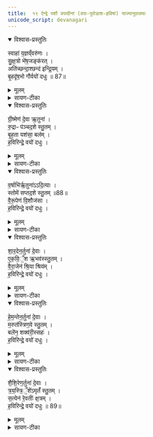 ```yaml
---
title:  १९ ऐन्द्रे पशौ वपादीनां (वपा-पुरोडाश-हविषां) याज्यानुवाक्याः
unicode_script: devanagari
---
```



<details open><summary>विश्वास-प्रस्तुतिः</summary>

स्वाहा॑ य॒ज्ञव्ँवरु॑णः ।   
सु॒क्ष॒त्रो भे॑ष॒जङ्क॑रत् ।  
अति॑च्छन्दा॒श्छन्द॑ इन्द्रि॒यम् ।   
बृ॒हदृ॑ष॒भो गौर्वयो॑ दधुः ॥ 87॥  
</details>

<details><summary>मूलम्</summary>

स्वाहा॑ य॒ज्ञव्ँवरु॑णः ।   
सु॒क्ष॒त्रो भे॑ष॒जङ्क॑रत् ।  
अति॑च्छन्दा॒श्छन्द॑ इन्द्रि॒यम् ।   
बृ॒हदृ॑ष॒भो गौर्वयो॑ दधुः ॥ 87॥  
</details>

<details><summary>सायण-टीका</summary>

(SB) 1ऐन्द्रस्य पशोः प्रयाजयाज्या अष्टादशेऽभिहिताः । एकोनविंशे वपापुरोडाषहविषां याज्यानुवाक्या उच्यन्ते । तत्र वपायाः पूरोनुवाक्यामाह - वसन्ताख्येनर्तुदेवेन सहिता वसवो देवा इन्द्रे हविरिदं समर्प्यमाणं वय आयुष्यं च दधुः संपादितवन्तः । कीदृशं हविः? त्रिवृदाख्येन स्तोमेन स्तुतम् । तथा तेजसा तेजस्विना रथंतराख्येन साम्ना स्तुतम् ॥
</details>

<details open><summary>विश्वास-प्रस्तुतिः</summary>

ग्री॒ष्मेण॑ दे॒वा ऋ॒तुना॑ ।   
रु॒द्राᳶ प॑ञ्चद॒शे स्तु॒तम् ।  
बृ॒ह॒ता यश॑सा॒ बल॑म् ।  
ह॒विरिन्द्रे॒ वयो॑ दधुः ।  
</details>

<details><summary>मूलम्</summary>

ग्री॒ष्मेण॑ दे॒वा ऋ॒तुना॑ ।   
रु॒द्राᳶ प॑ञ्चद॒शे स्तु॒तम् ।  
बृ॒ह॒ता यश॑सा॒ बल॑म् ।  
ह॒विरिन्द्रे॒ वयो॑ दधुः ।  
</details>

<details><summary>सायण-टीका</summary>

2अथ वपाया याज्यामाह - ग्रीष्मर्तुमा सहिता इन्द्राः पञ्चदशस्तोमे यशस्विना बृहत्साम्ना स्तुतं बलकरं हविर्वयश्चेन्द्रे दधुः ॥
</details>

<details open><summary>विश्वास-प्रस्तुतिः</summary>

व॒र्षाभि॑र्ऋ॒तुना॑ऽऽदि॒त्याः ।  
स्तोमे॑ सप्तद॒शे स्तु॒तम् ॥88॥  
वै॒रू॒पेण॑ वि॒शौज॑सा ।  
ह॒विरिन्द्रे॒ वयो॑ दधुः ।  
</details>

<details><summary>मूलम्</summary>

व॒र्षाभि॑र्ऋ॒तुना॑ऽऽदि॒त्याः ।  
स्तोमे॑ सप्तद॒शे स्तु॒तम् ॥88॥  
वै॒रू॒पेण॑ वि॒शौज॑सा ।  
ह॒विरिन्द्रे॒ वयो॑ दधुः ।  
</details>

<details><summary>सायण-टीका</summary>

3अथ पुरोडाशस्य पुरोनुवाक्यामाह - वर्षर्तुना सहिता आदित्याः सप्तदशस्तोमे वैश्यानुग्राहकेण ओजस्विना वैरूपसाम्ना स्तुतं हविर्वयश्चेन्द्रे दधुः ॥
</details>

<details open><summary>विश्वास-प्रस्तुतिः</summary>

शा॒र॒देन॒र्तुना॑ दे॒वाः ।   
ए॒क॒वि॒ँ॒श ऋ॒भव॑स्स्तु॒तम् ।  
वै॒रा॒जेन॑ श्रि॒या श्रिय॑म् ।  
ह॒विरिन्द्रे॒ वयो॑ दधुः ।  
</details>

<details><summary>मूलम्</summary>

शा॒र॒देन॒र्तुना॑ दे॒वाः ।   
ए॒क॒वि॒ँ॒श ऋ॒भव॑स्स्तु॒तम् ।  
वै॒रा॒जेन॑ श्रि॒या श्रिय॑म् ।  
ह॒विरिन्द्रे॒ वयो॑ दधुः ।  
</details>

<details><summary>सायण-टीका</summary>

4अथ पुरोडाशस्य याज्पामाह - शरदृतुसहिता ऋभुनामका देवा एकविंशस्तोमे श्रिया श्रीप्रदेन वैराजेन साम्ना स्तुतं श्रियं श्रीप्रदं हविर्वयश्चेन्द्रे दधुः ॥
</details>

<details open><summary>विश्वास-प्रस्तुतिः</summary>

हे॒म॒न्तेन॒र्तुना॑ दे॒वाः ।  
म॒रुत॑स्त्रिण॒वे स्तु॒तम् ।  
बले॑न॒ शक्व॑री॒स्सहः॑ ।   
ह॒विरिन्द्रे॒ वयो॑ दधुः ।  
</details>

<details><summary>मूलम्</summary>

हे॒म॒न्तेन॒र्तुना॑ दे॒वाः ।  
म॒रुत॑स्त्रिण॒वे स्तु॒तम् ।  
बले॑न॒ शक्व॑री॒स्सहः॑ ।   
ह॒विरिन्द्रे॒ वयो॑ दधुः ।  
</details>

<details><summary>सायण-टीका</summary>

5अथ हविषः पुरोनुवाक्यामाह - हेमन्तर्तुसहिता मरुन्नामका देवाः त्रिणवस्तोमे बलेन बलप्रदेन शक्वरीः शक्वरसाम्ना स्तुतं सहो बलप्रदं हविर्वयश्चेन्द्रे दधुः ॥
</details>

<details open><summary>विश्वास-प्रस्तुतिः</summary>

शै॒शि॒रेण॒र्तुना॑ दे॒वाः ।  
त्र॒य॒स्त्रि॒ँ॒शे॑ऽमृतँ॑ स्तु॒तम् ।  
स॒त्येन॑ रे॒वतीः॑ क्ष॒त्रम् ।  
ह॒विरिन्द्रे॒ वयो॑ दधुः ॥ 89॥  
</details>

<details><summary>मूलम्</summary>

शै॒शि॒रेण॒र्तुना॑ दे॒वाः ।  
त्र॒य॒स्त्रि॒ँ॒शे॑ऽमृतँ॑ स्तु॒तम् ।  
स॒त्येन॑ रे॒वतीः॑ क्ष॒त्रम् ।  
ह॒विरिन्द्रे॒ वयो॑ दधुः ॥ 89॥  
</details>

<details><summary>सायण-टीका</summary>

6अथ हविषो याज्यामाह - शैशिरर्तुसहिता देवास्त्रयस्त्रिंशाख्ये स्तोमे सत्येन सत्यवाक्येन हेतुना रेवतीः रेवत्याख्येन साम्ना स्तुतं अमृतं अविनश्वरं क्षत्रं बलप्रदं हविर्वयश्चेन्द्रे दधुः ॥



इति श्रीमत्सायणाचार्यविरचिते माधवीये वेदार्थप्रकाशे कृष्णयजुर्वेदीयतैत्तिरीयब्राह्मणभाष्ये द्वितीयाष्टके षष्ठप्रपाठके एकोनविंशोऽनुवाकः ॥

</details>

